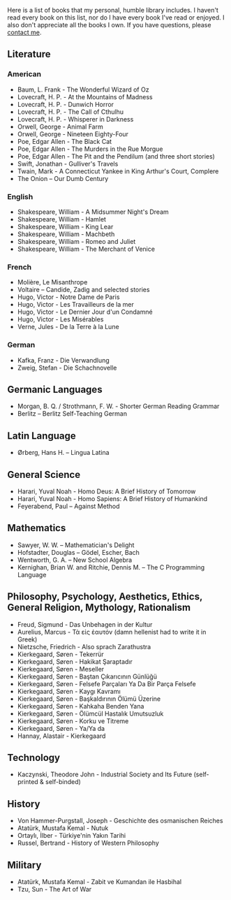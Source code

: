 Here is a list of books that my personal, humble library includes. I haven't read every book on this list, nor do I have every book I've read or enjoyed. I also don't appreciate all the books I own. If you have questions, please [contact me](mailto:serhanekici@serhanekici.com).

## Literature

### American

* Baum, L. Frank - The Wonderful Wizard of Oz
* Lovecraft, H. P. - At the Mountains of Madness
* Lovecraft, H. P. - Dunwich Horror
* Lovecraft, H. P. - The Call of Cthulhu
* Lovecraft, H. P. - Whisperer in Darkness
* Orwell, George - Animal Farm
* Orwell, George - Nineteen Eighty-Four
* Poe, Edgar Allen - The Black Cat
* Poe, Edgar Allen - The Murders in the Rue Morgue
* Poe, Edgar Allen - The Pit and the Pendilum (and three short stories)
* Swift, Jonathan - Gulliver's Travels
* Twain, Mark - A Connecticut Yankee in King Arthur's Court, Complere
* The Onion – Our Dumb Century

### English

* Shakespeare, William - A Midsummer Night's Dream
* Shakespeare, William - Hamlet
* Shakespeare, William - King Lear
* Shakespeare, William - Machbeth
* Shakespeare, William - Romeo and Juliet
* Shakespeare, William - The Merchant of Venice

### French

* Molière, Le Misanthrope
* Voltaire – Candide, Zadig and selected stories
* Hugo, Victor - Notre Dame de Paris
* Hugo, Victor - Les Travailleurs de la mer
* Hugo, Victor - Le Dernier Jour d'un Condamné
* Hugo, Victor - Les Misérables
* Verne, Jules - De la Terre à la Lune

### German

* Kafka, Franz - Die Verwandlung
* Zweig, Stefan - Die Schachnovelle

## Germanic Languages

* Morgan, B. Q. / Strothmann, F. W. - Shorter German Reading Grammar
* Berlitz – Berlitz Self-Teaching German

## Latin Language

* Ørberg, Hans H. – Lingua Latina

## General Science

* Harari, Yuval Noah - Homo Deus: A Brief History of Tomorrow
* Harari, Yuval Noah - Homo Sapiens: A Brief History of Humankind
* Feyerabend, Paul – Against Method

## Mathematics

* Sawyer, W. W. – Mathematician's Delight
* Hofstadter, Douglas – Gödel, Escher, Bach
* Wentworth, G. A. – New School Algebra
* Kernighan, Brian W. and Ritchie, Dennis M. – The C Programming Language

## Philosophy, Psychology, Aesthetics, Ethics, General Religion, Mythology, Rationalism

* Freud, Sigmund - Das Unbehagen in der Kultur
* Aurelius, Marcus - Τὰ εἰς ἑαυτόν (damn hellenist had to write it in Greek)
* Nietzsche, Friedrich - Also sprach Zarathustra
* Kierkegaard, Søren - Tekerrür
* Kierkegaard, Søren - Hakikat Şaraptadır
* Kierkegaard, Søren - Meseller
* Kierkegaard, Søren - Baştan Çıkarıcının Günlüğü
* Kierkegaard, Søren - Felsefe Parçaları Ya Da Bir Parça Felsefe
* Kierkegaard, Søren - Kaygı Kavramı
* Kierkegaard, Søren - Başkaldırının Ölümü Üzerine
* Kierkegaard, Søren - Kahkaha Benden Yana
* Kierkegaard, Søren - Ölümcül Hastalık Umutsuzluk
* Kierkegaard, Søren - Korku ve Titreme
* Kierkegaard, Søren - Ya/Ya da
* Hannay, Alastair - Kierkegaard

## Technology
* Kaczynski, Theodore John - Industrial Society and Its Future (self-printed & self-binded)

## History

* Von Hammer-Purgstall, Joseph - Geschichte des osmanischen Reiches
* Atatürk, Mustafa Kemal - Nutuk
* Ortaylı, İlber - Türkiye'nin Yakın Tarihi
* Russel, Bertrand - History of Western Philosophy

## Military
* Atatürk, Mustafa Kemal - Zabit ve Kumandan ile Hasbihal
* Tzu, Sun - The Art of War
